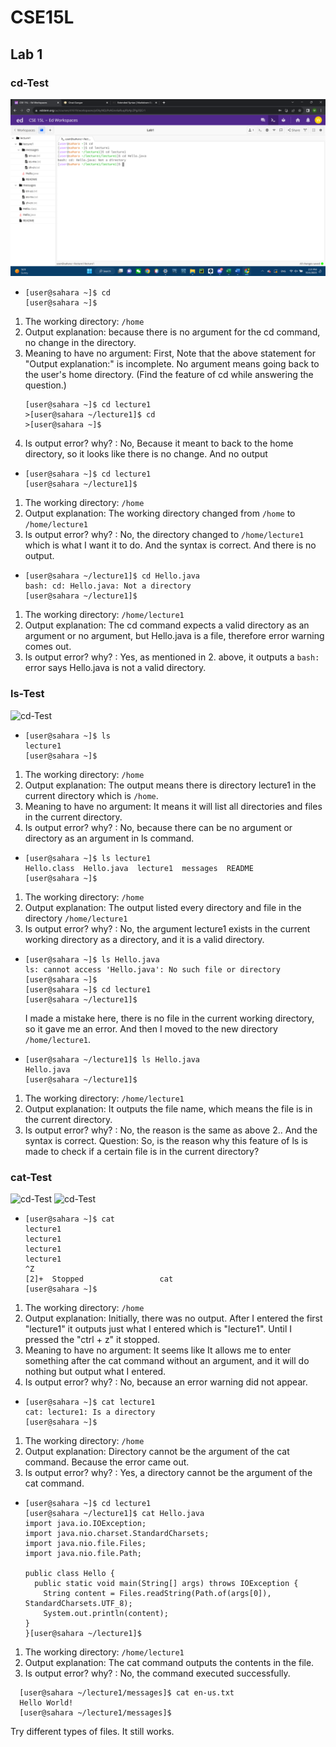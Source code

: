 # CSE15L
## Lab 1

### cd-Test
![cd-Test](cd-Test.png)

+ ```
  [user@sahara ~]$ cd
  [user@sahara ~]$
  ```

1. The working directory:  `/home`
2. Output explanation: because there is no argument for the cd command, no change in the directory.
3. Meaning to have no argument: First, Note that the above statement for "Output explanation:" is incomplete. No argument means going back to the   user's home directory. (Find the feature of cd while answering the question.)
    ```
    [user@sahara ~]$ cd lecture1
    >[user@sahara ~/lecture1]$ cd
    >[user@sahara ~]$ 
    ```
4. Is output error? why? : No, Because it meant to back to the home directory, so it looks like there is no change. And no output
  
+ ```
  [user@sahara ~]$ cd lecture1
  [user@sahara ~/lecture1]$
  ```
1. The working directory: `/home`
2. Output explanation: The working directory changed from `/home` to `/home/lecture1`
3. Is output error? why? : No, the directory changed to `/home/lecture1` which is what I want it to do. And the syntax is correct. And there is no output.

+ ```
  [user@sahara ~/lecture1]$ cd Hello.java
  bash: cd: Hello.java: Not a directory
  [user@sahara ~/lecture1]$ 
  ```
1. The working directory: `/home/lecture1`
2. Output explanation: The cd command expects a valid directory as an argument or no argument, but Hello.java is a file, therefore error warning comes out.
3. Is output error? why? : Yes, as mentioned in 2. above, it outputs a `bash:` error says Hello.java is not a valid directory.

### ls-Test
![cd-Test](ls-Test.png)

+ ```
  [user@sahara ~]$ ls
  lecture1
  [user@sahara ~]$   
  ```
1. The working directory: `/home`
2. Output explanation: The output means there is directory lecture1 in the current directory which is `/home`.
3. Meaning to have no argument: It means it will list all directories and files in the current directory.
4. Is output error? why? : No, because there can be no argument or directory as an argument in ls command.

+ ```
  [user@sahara ~]$ ls lecture1
  Hello.class  Hello.java  lecture1  messages  README
  [user@sahara ~]$
  ```
1. The working directory:  `/home`
2. Output explanation: The output listed every directory and file in the directory `/home/lecture1`
3. Is output error? why? : No, the argument lecture1 exists in the current working directory as a directory, and it is a valid directory.

+ ```
  [user@sahara ~]$ ls Hello.java
  ls: cannot access 'Hello.java': No such file or directory
  [user@sahara ~]$
  [user@sahara ~]$ cd lecture1
  [user@sahara ~/lecture1]$
  ```
  I made a mistake here, there is no file in the current working directory, so it gave me an error. And then I moved to the new directory `/home/lecture1`.
+ ```
  [user@sahara ~/lecture1]$ ls Hello.java
  Hello.java
  [user@sahara ~/lecture1]$
  ```
1. The working directory: `/home/lecture1`
2. Output explanation: It outputs the file name, which means the file is in the current directory.
3. Is output error? why? : No, the reason is the same as above 2.. And the syntax is correct. 
Question: So, is the reason why this feature of ls is made to check if a certain file is in the current directory?

### cat-Test
![cd-Test](cat-Test.png)
![cd-Test](cat-Test.png)

+ ```
  [user@sahara ~]$ cat
  lecture1
  lecture1
  lecture1
  lecture1
  ^Z
  [2]+  Stopped                 cat
  [user@sahara ~]$ 
  ```
1. The working directory:  `/home`
2. Output explanation: Initially, there was no output. After I entered the first "lecture1" it outputs just what I entered which is "lecture1". Until I pressed the "ctrl + z" it stopped.
3. Meaning to have no argument: It seems like It allows me to enter something after the cat command without an argument, and it will do nothing but output what I entered.
4. Is output error? why? : No, because an error warning did not appear.

+ ```
  [user@sahara ~]$ cat lecture1
  cat: lecture1: Is a directory
  [user@sahara ~]$
  ```
1. The working directory:  `/home`
2. Output explanation: Directory cannot be the argument of the cat command. Because the error came out.
3. Is output error? why? : Yes, a directory cannot be the argument of the cat command.

+ ```
  [user@sahara ~]$ cd lecture1
  [user@sahara ~/lecture1]$ cat Hello.java
  import java.io.IOException;
  import java.nio.charset.StandardCharsets;
  import java.nio.file.Files;
  import java.nio.file.Path;

  public class Hello {
    public static void main(String[] args) throws IOException {
      String content = Files.readString(Path.of(args[0]), StandardCharsets.UTF_8);    
      System.out.println(content);
  }
  }[user@sahara ~/lecture1]$
  ```
1. The working directory: `/home/lecture1`
2. Output explanation: The cat command outputs the contents in the file.
3. Is output error? why? : No, the command executed successfully.
  ```
    [user@sahara ~/lecture1/messages]$ cat en-us.txt
    Hello World!
    [user@sahara ~/lecture1/messages]$
  ```
Try different types of files. It still works.

